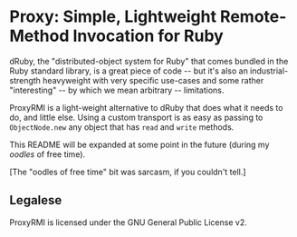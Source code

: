 Proxy: Simple, Lightweight Remote-Method Invocation for Ruby
===

dRuby, the "distributed-object system for Ruby" that comes bundled in the Ruby
standard library, is a great piece of code -- but it's also an
industrial-strength heavyweight with very specific use-cases and some rather
"interesting" -- by which we mean arbitrary -- limitations.

ProxyRMI is a light-weight alternative to dRuby that does what it needs to do,
and little else.  Using a custom transport is as easy as passing to
`ObjectNode.new` any object that has `read` and `write` methods.


This README will be expanded at some point in the future (during my  *oodles* of
free time).

[The "oodles of free time" bit was sarcasm, if you couldn't tell.]


Legalese
---
ProxyRMI is licensed under the GNU General Public License v2.
